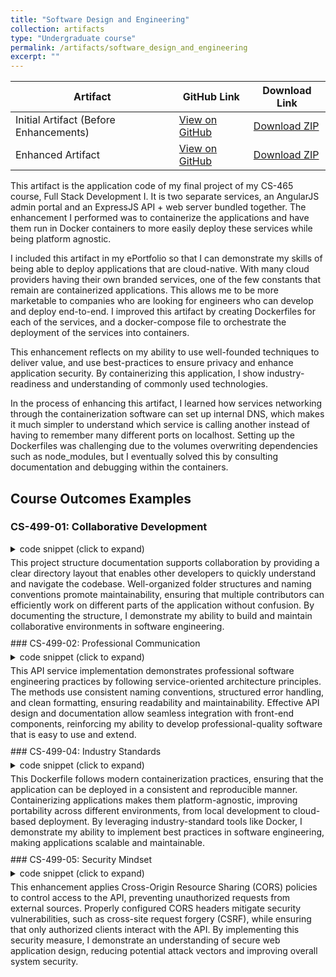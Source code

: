 ```yaml
---
title: "Software Design and Engineering"
collection: artifacts
type: "Undergraduate course"
permalink: /artifacts/software_design_and_engineering
excerpt: ""
---
```

| Artifact                         | GitHub Link | Download Link |
|----------------------------------|------------|---------------|
| Initial Artifact (Before Enhancements) | [View on GitHub](https://github.com/phillipkangsnhu/CS-499/tree/5576f6853deb3191535deefb915f2dd415426cde) | [Download ZIP](https://github.com/phillipkangsnhu/CS-499/archive/5576f6853deb3191535deefb915f2dd415426cde.zip) |
| Enhanced Artifact | [View on GitHub](https://github.com/phillipkangsnhu/CS-499) | [Download ZIP](https://github.com/phillipkangsnhu/CS-499/archive/refs/heads/main.zip) |


This artifact is the application code of my final project of my CS-465 course, Full Stack Development I. It is two separate services, an AngularJS admin portal and an ExpressJS API + web server bundled together. The enhancement I performed was to containerize the applications and have them run in Docker containers to more easily deploy these services while being platform agnostic.

I included this artifact in my ePortfolio so that I can demonstrate my skills of being able to deploy applications that are cloud-native. With many cloud providers having their own branded services, one of the few constants that remain are containerized applications. This allows me to be more marketable to companies who are looking for engineers who can develop and deploy end-to-end. I improved this artifact by creating Dockerfiles for each of the services, and a docker-compose file to orchestrate the deployment of the services into containers. 

This enhancement reflects on my ability to use well-founded techniques to deliver value, and use best-practices to ensure privacy and enhance application security. By containerizing this application, I show industry-readiness and understanding of commonly used technologies.

In the process of enhancing this artifact, I learned how services networking through the containerization software can set up internal DNS, which makes it much simpler to understand which service is calling another instead of having to remember many different ports on localhost. Setting up the Dockerfiles was challenging due to the volumes overwriting dependencies such as node_modules, but I eventually solved this by consulting documentation and debugging within the containers.


## Course Outcomes Examples
### CS-499-01: Collaborative Development
<details markdown="1" style="margin-top: 5px;margin-bottom:5px;">
<summary>
code snippet (click to expand)
</summary>

[`README.md`](https://github.com/phillipkangsnhu/CS-499/blob/main/README.md#project-structure)
``` markdown
├── app_server/         # Web server
│   ├── routes/         # Route definitions
│   ├── controllers/    # Controller definitions
│   ├── views/          # HBS templates
│   └── database/       # DB configuration
├── app_api/            # API server
│   ├── config/         # PassportJS config
│   ├── routes/         # Route definitions
│   └── controllers/    # Controller definitions
├── public/             # Static files
├── migrations/         # Database migration files
├── travlr/             # HTML files
└── app_admin/          # Angular admin interface
```
</details>  
This project structure documentation supports collaboration by providing a clear directory layout that enables other developers to quickly understand and navigate the codebase. Well-organized folder structures and naming conventions promote maintainability, ensuring that multiple contributors can efficiently work on different parts of the application without confusion. By documenting the structure, I demonstrate my ability to build and maintain collaborative environments in software engineering.

<div style="margin-top: 10px;"></div>
### CS-499-02: Professional Communication
<details markdown="1" style="margin-top: 5px;margin-bottom:5px;">
<summary>
code snippet (click to expand)
</summary>

[`trip-data.service.ts`](https://github.com/phillipkangsnhu/CS-499/blob/main/app_admin/src/app/services/trip-data.service.ts#L17-L33)
``` typescript
  public getTrip(tripCode: string): Promise<Trip> {
    console.log("Inside TripDataService#getTrip");
    return this.http
      .get(this.tripUrl + tripCode)
      .toPromise()
      .then(response => response.json() as Trip[])
      .catch(this.handleError)
  }

  public getTrips(): Promise<Trip[]> {
    console.log("Inside TripDataService#getTrips");
    return this.http
      .get(`${this.apiBaseUrl}trips`)
      .toPromise()
      .then(response => response.json() as Trip[])
      .catch(this.handleError);
  }
```
</details>  
This API service implementation demonstrates professional software engineering practices by following service-oriented architecture principles. The methods use consistent naming conventions, structured error handling, and clean formatting, ensuring readability and maintainability. Effective API design and documentation allow seamless integration with front-end components, reinforcing my ability to develop professional-quality software that is easy to use and extend.

<div style="margin-top: 10px;"></div>
### CS-499-04: Industry Standards
<details markdown="1" style="margin-top: 5px;margin-bottom:5px;">
<summary>
code snippet (click to expand)
</summary>

[`Dockerfile`](https://github.com/phillipkangsnhu/CS-499/blob/main/Dockerfile#L1-L16)
``` Dockerfile
FROM node:23

# Set the working directory inside the container
WORKDIR /app

# Copy the current directory contents into the container
COPY . .

# Install any dependencies if package.json exists
RUN if [ -f package.json ]; then npm install; fi

# Expose port 3000
EXPOSE 3000

# Start the container with npm start
CMD ["npm", "run", "start"]
```
</details>  
This Dockerfile follows modern containerization practices, ensuring that the application can be deployed in a consistent and reproducible manner. Containerizing applications makes them platform-agnostic, improving portability across different environments, from local development to cloud-based deployment. By leveraging industry-standard tools like Docker, I demonstrate my ability to implement best practices in software engineering, making applications scalable and maintainable.

<div style="margin-top: 10px;"></div>
### CS-499-05: Security Mindset
<details markdown="1" style="margin-top: 5px;margin-bottom:5px;">
<summary>
code snippet (click to expand)
</summary>

[`app.js`](https://github.com/phillipkangsnhu/CS-499/blob/main/app.js#L38-L43)
``` javascript
app.use('/api', (req,res,next) => {
  res.header("Access-Control-Allow-Origin", '*');
  res.header("Access-Control-Allow-Headers", 'Origin, X-Requested-With, Content-Type, Accept, Authorization');
  res.header("Access-Control-Allow-Methods", 'GET, POST, PUT, DELETE');
  next();
});

```
</details>  
This enhancement applies Cross-Origin Resource Sharing (CORS) policies to control access to the API, preventing unauthorized requests from external sources. Properly configured CORS headers mitigate security vulnerabilities, such as cross-site request forgery (CSRF), while ensuring that only authorized clients interact with the API. By implementing this security measure, I demonstrate an understanding of secure web application design, reducing potential attack vectors and improving overall system security.

